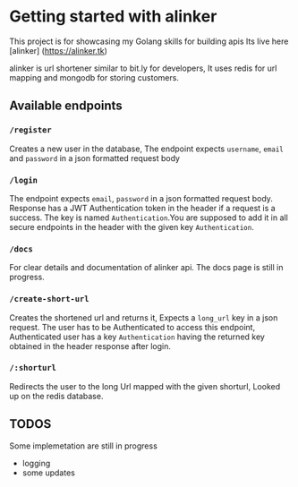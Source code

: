 # Getting started with alinker

This project is for showcasing my Golang skills for building apis
Its live here [alinker] (<https://alinker.tk>)

alinker is url shortener similar to bit.ly for developers, It uses
redis for url mapping and mongodb for storing customers.

## Available endpoints

### `/register`

Creates a new user in the database, The endpoint expects `username`, `email` and `password` in a json formatted request body

### `/login`

The endpoint expects `email`, `password` in a json formatted request body.
Response has a JWT Authentication token in the header if a request is a success. The key is named `Authentication`.You are supposed to add it in all secure endpoints in the header with the given key `Authentication`.

### `/docs`

For clear details and documentation of alinker api. The docs page is still in progress.

### `/create-short-url`

Creates the shortened url and returns it, Expects a `long_url` key in a json request.
The user has to be Authenticated to access this endpoint, Authenticated user has a key `Authentication` having the returned key obtained in the header response after login.

### `/:shorturl`

Redirects the user to the long Url mapped with the given shorturl, Looked up on the redis database.

## TODOS

Some implemetation are still in progress

- logging
- some updates
